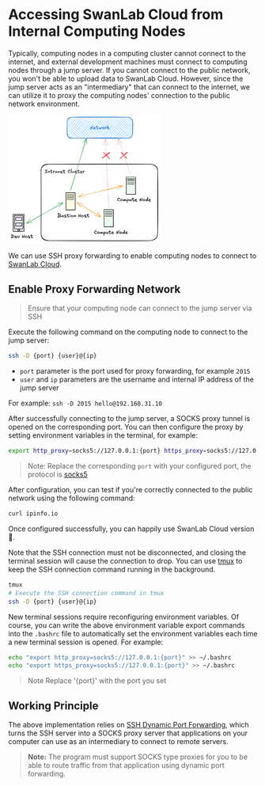 # Accessing SwanLab Cloud from Internal Computing Nodes

Typically, computing nodes in a computing cluster cannot connect to the internet, and external development machines must connect to computing nodes through a jump server. If you cannot connect to the public network, you won't be able to upload data to SwanLab Cloud. However, since the jump server acts as an "intermediary" that can connect to the internet, we can utilize it to proxy the computing nodes' connection to the public network environment.

<img src="./docker-deploy/cluster-network_en.png" alt="cluster-network" style="zoom:30%;" />

We can use SSH proxy forwarding to enable computing nodes to connect to [SwanLab Cloud](https://swanlab.cn/).

## Enable Proxy Forwarding Network

> Ensure that your computing node can connect to the jump server via SSH

Execute the following command on the computing node to connect to the jump server:

```bash
ssh -D {port} {user}@{ip}
```

- `port` parameter is the port used for proxy forwarding, for example `2015`
- `user` and `ip` parameters are the username and internal IP address of the jump server

For example: `ssh -D 2015 hello@192.168.31.10`

After successfully connecting to the jump server, a SOCKS proxy tunnel is opened on the corresponding port. You can then configure the proxy by setting environment variables in the terminal, for example:

```bash
export http_proxy=socks5://127.0.0.1:{port} https_proxy=socks5://127.0.0.1:{port}
```

> Note: Replace the corresponding `port` with your configured port, the protocol is [socks5](https://en.wikipedia.org/wiki/SOCKS)

After configuration, you can test if you're correctly connected to the public network using the following command:

```bash
curl ipinfo.io
```

Once configured successfully, you can happily use SwanLab Cloud version 🥳.

Note that the SSH connection must not be disconnected, and closing the terminal session will cause the connection to drop. You can use [tmux](https://github.com/tmux/tmux/wiki) to keep the SSH connection command running in the background.

```bash
tmux
# Execute the SSH connection command in tmux
ssh -D {port} {user}@{ip}
```

New terminal sessions require reconfiguring environment variables. Of course, you can write the above environment variable export commands into the `.bashrc` file to automatically set the environment variables each time a new terminal session is opened. For example:
```bash
echo "export http_proxy=socks5://127.0.0.1:{port}" >> ~/.bashrc
echo "export https_proxy=socks5://127.0.0.1:{port}" >> ~/.bashrc
```
> Note Replace '{port}' with the port you set

## Working Principle

The above implementation relies on [SSH Dynamic Port Forwarding](https://en.wikipedia.org/wiki/Port_forwarding#Dynamic_port_forwarding), which turns the SSH server into a SOCKS proxy server that applications on your computer can use as an intermediary to connect to remote servers.

> **Note:** The program must support SOCKS type proxies for you to be able to route traffic from that application using dynamic port forwarding.

